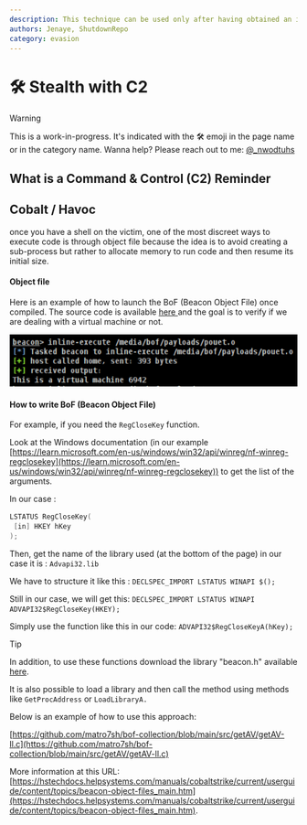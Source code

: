 ```yaml
---
description: This technique can be used only after having obtained an initial access on the target
authors: Jenaye, ShutdownRepo
category: evasion
---
```


# 🛠️ Stealth with C2

> [!WARNING]
> This is a work-in-progress. It's indicated with the 🛠️ emoji in the page name or in the category name. Wanna help? Please reach out to me: [@_nwodtuhs](https://twitter.com/_nwodtuhs)

## What is a Command & Control (C2) Reminder

## Cobalt / Havoc

once you have a shell on the victim, one of the most discreet ways to execute code is through object file because the idea is to avoid creating a sub-process but rather to allocate memory to run code and then resume its initial size.

#### Object file

Here is an example of how to launch the BoF (Beacon Object File) once compiled. The source code is available [here ](https://github.com/matro7sh/bof-collection/blob/main/src/checkVM/checkVM2.c)and the goal is to verify if we are dealing with a virtual machine or not.

![](./assets/bof-VM.png)





#### How to write BoF (Beacon Object File)

For example, if you need the `RegCloseKey` function.

Look at the Windows documentation (in our example [https://learn.microsoft.com/en-us/windows/win32/api/winreg/nf-winreg-regclosekey](https://learn.microsoft.com/en-us/windows/win32/api/winreg/nf-winreg-regclosekey)) to get the list of the arguments.

In our case : 

```c
LSTATUS RegCloseKey(
 [in] HKEY hKey
);
```

Then, get the name of the library used (at the bottom of the page) in our case it is : `Advapi32.lib`

We have to structure it like this : `DECLSPEC_IMPORT LSTATUS WINAPI $();`

Still in our case, we will get this: `DECLSPEC_IMPORT LSTATUS WINAPI ADVAPI32$RegCloseKey(HKEY);`

Simply use the function like this in our code: `ADVAPI32$RegCloseKeyA(hKey);`

> [!TIP]
> In addition, to use these functions download the library "beacon.h" available [here](https://hstechdocs.helpsystems.com/manuals/cobaltstrike/current/userguide/content/beacon.h).

It is also possible to load a library and then call the method using methods like `GetProcAddress` or `LoadLibraryA.`

Below is an example of how to use this approach:

[https://github.com/matro7sh/bof-collection/blob/main/src/getAV/getAV-ll.c](https://github.com/matro7sh/bof-collection/blob/main/src/getAV/getAV-ll.c)

More information at this URL: [https://hstechdocs.helpsystems.com/manuals/cobaltstrike/current/userguide/content/topics/beacon-object-files_main.htm](https://hstechdocs.helpsystems.com/manuals/cobaltstrike/current/userguide/content/topics/beacon-object-files_main.htm).